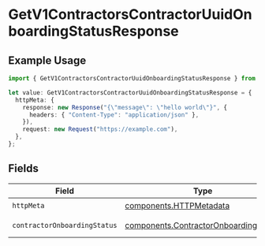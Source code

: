 # GetV1ContractorsContractorUuidOnboardingStatusResponse

## Example Usage

```typescript
import { GetV1ContractorsContractorUuidOnboardingStatusResponse } from "@gusto/embedded-api/models/operations/getv1contractorscontractoruuidonboardingstatus.js";

let value: GetV1ContractorsContractorUuidOnboardingStatusResponse = {
  httpMeta: {
    response: new Response("{\"message\": \"hello world\"}", {
      headers: { "Content-Type": "application/json" },
    }),
    request: new Request("https://example.com"),
  },
};
```

## Fields

| Field                                                                                          | Type                                                                                           | Required                                                                                       | Description                                                                                    |
| ---------------------------------------------------------------------------------------------- | ---------------------------------------------------------------------------------------------- | ---------------------------------------------------------------------------------------------- | ---------------------------------------------------------------------------------------------- |
| `httpMeta`                                                                                     | [components.HTTPMetadata](../../models/components/httpmetadata.md)                             | :heavy_check_mark:                                                                             | N/A                                                                                            |
| `contractorOnboardingStatus`                                                                   | [components.ContractorOnboardingStatus](../../models/components/contractoronboardingstatus.md) | :heavy_minus_sign:                                                                             | Example response.                                                                              |